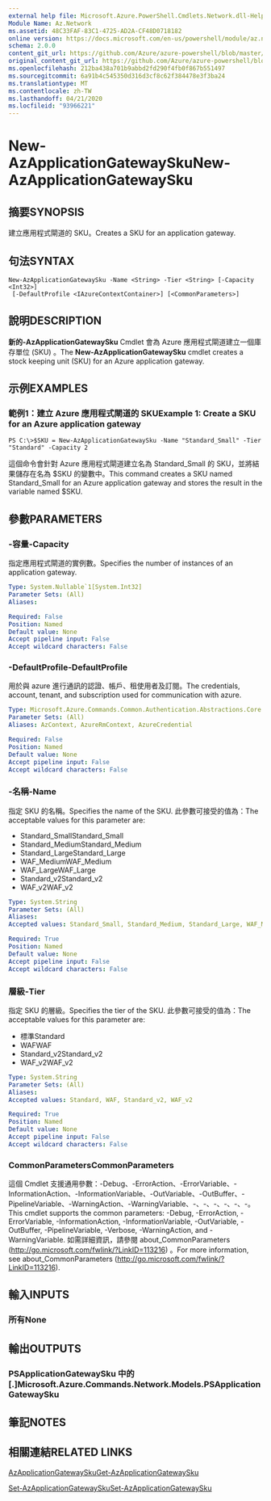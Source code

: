 ```yaml
---
external help file: Microsoft.Azure.PowerShell.Cmdlets.Network.dll-Help.xml
Module Name: Az.Network
ms.assetid: 48C33FAF-83C1-4725-AD2A-CF48D0718182
online version: https://docs.microsoft.com/en-us/powershell/module/az.network/new-azapplicationgatewaysku
schema: 2.0.0
content_git_url: https://github.com/Azure/azure-powershell/blob/master/src/Network/Network/help/New-AzApplicationGatewaySku.md
original_content_git_url: https://github.com/Azure/azure-powershell/blob/master/src/Network/Network/help/New-AzApplicationGatewaySku.md
ms.openlocfilehash: 212ba438a701b9abbd2fd290f4fb0f867b551497
ms.sourcegitcommit: 6a91b4c545350d316d3cf8c62f384478e3f3ba24
ms.translationtype: MT
ms.contentlocale: zh-TW
ms.lasthandoff: 04/21/2020
ms.locfileid: "93966221"
---
```

# <span data-ttu-id="e9050-101">New-AzApplicationGatewaySku</span><span class="sxs-lookup"><span data-stu-id="e9050-101">New-AzApplicationGatewaySku</span></span>

## <span data-ttu-id="e9050-102">摘要</span><span class="sxs-lookup"><span data-stu-id="e9050-102">SYNOPSIS</span></span>
<span data-ttu-id="e9050-103">建立應用程式閘道的 SKU。</span><span class="sxs-lookup"><span data-stu-id="e9050-103">Creates a SKU for an application gateway.</span></span>

## <span data-ttu-id="e9050-104">句法</span><span class="sxs-lookup"><span data-stu-id="e9050-104">SYNTAX</span></span>

```
New-AzApplicationGatewaySku -Name <String> -Tier <String> [-Capacity <Int32>]
 [-DefaultProfile <IAzureContextContainer>] [<CommonParameters>]
```

## <span data-ttu-id="e9050-105">說明</span><span class="sxs-lookup"><span data-stu-id="e9050-105">DESCRIPTION</span></span>
<span data-ttu-id="e9050-106">**新的-AzApplicationGatewaySku** Cmdlet 會為 Azure 應用程式閘道建立一個庫存單位 (SKU) 。</span><span class="sxs-lookup"><span data-stu-id="e9050-106">The **New-AzApplicationGatewaySku** cmdlet creates a stock keeping unit (SKU) for an Azure application gateway.</span></span>

## <span data-ttu-id="e9050-107">示例</span><span class="sxs-lookup"><span data-stu-id="e9050-107">EXAMPLES</span></span>

### <span data-ttu-id="e9050-108">範例1：建立 Azure 應用程式閘道的 SKU</span><span class="sxs-lookup"><span data-stu-id="e9050-108">Example 1: Create a SKU for an Azure application gateway</span></span>
```
PS C:\>$SKU = New-AzApplicationGatewaySku -Name "Standard_Small" -Tier "Standard" -Capacity 2
```

<span data-ttu-id="e9050-109">這個命令會針對 Azure 應用程式閘道建立名為 Standard_Small 的 SKU，並將結果儲存在名為 $SKU 的變數中。</span><span class="sxs-lookup"><span data-stu-id="e9050-109">This command creates a SKU named Standard_Small for an Azure application gateway and stores the result in the variable named $SKU.</span></span>

## <span data-ttu-id="e9050-110">參數</span><span class="sxs-lookup"><span data-stu-id="e9050-110">PARAMETERS</span></span>

### <span data-ttu-id="e9050-111">-容量</span><span class="sxs-lookup"><span data-stu-id="e9050-111">-Capacity</span></span>
<span data-ttu-id="e9050-112">指定應用程式閘道的實例數。</span><span class="sxs-lookup"><span data-stu-id="e9050-112">Specifies the number of instances of an application gateway.</span></span>

```yaml
Type: System.Nullable`1[System.Int32]
Parameter Sets: (All)
Aliases:

Required: False
Position: Named
Default value: None
Accept pipeline input: False
Accept wildcard characters: False
```

### <span data-ttu-id="e9050-113">-DefaultProfile</span><span class="sxs-lookup"><span data-stu-id="e9050-113">-DefaultProfile</span></span>
<span data-ttu-id="e9050-114">用於與 azure 進行通訊的認證、帳戶、租使用者及訂閱。</span><span class="sxs-lookup"><span data-stu-id="e9050-114">The credentials, account, tenant, and subscription used for communication with azure.</span></span>

```yaml
Type: Microsoft.Azure.Commands.Common.Authentication.Abstractions.Core.IAzureContextContainer
Parameter Sets: (All)
Aliases: AzContext, AzureRmContext, AzureCredential

Required: False
Position: Named
Default value: None
Accept pipeline input: False
Accept wildcard characters: False
```

### <span data-ttu-id="e9050-115">-名稱</span><span class="sxs-lookup"><span data-stu-id="e9050-115">-Name</span></span>
<span data-ttu-id="e9050-116">指定 SKU 的名稱。</span><span class="sxs-lookup"><span data-stu-id="e9050-116">Specifies the name of the SKU.</span></span>
<span data-ttu-id="e9050-117">此參數可接受的值為：</span><span class="sxs-lookup"><span data-stu-id="e9050-117">The acceptable values for this parameter are:</span></span>
- <span data-ttu-id="e9050-118">Standard_Small</span><span class="sxs-lookup"><span data-stu-id="e9050-118">Standard_Small</span></span>
- <span data-ttu-id="e9050-119">Standard_Medium</span><span class="sxs-lookup"><span data-stu-id="e9050-119">Standard_Medium</span></span>
- <span data-ttu-id="e9050-120">Standard_Large</span><span class="sxs-lookup"><span data-stu-id="e9050-120">Standard_Large</span></span>
- <span data-ttu-id="e9050-121">WAF_Medium</span><span class="sxs-lookup"><span data-stu-id="e9050-121">WAF_Medium</span></span>
- <span data-ttu-id="e9050-122">WAF_Large</span><span class="sxs-lookup"><span data-stu-id="e9050-122">WAF_Large</span></span>
- <span data-ttu-id="e9050-123">Standard_v2</span><span class="sxs-lookup"><span data-stu-id="e9050-123">Standard_v2</span></span>
- <span data-ttu-id="e9050-124">WAF_v2</span><span class="sxs-lookup"><span data-stu-id="e9050-124">WAF_v2</span></span>

```yaml
Type: System.String
Parameter Sets: (All)
Aliases:
Accepted values: Standard_Small, Standard_Medium, Standard_Large, WAF_Medium, WAF_Large, Standard_v2, WAF_v2

Required: True
Position: Named
Default value: None
Accept pipeline input: False
Accept wildcard characters: False
```

### <span data-ttu-id="e9050-125">層級</span><span class="sxs-lookup"><span data-stu-id="e9050-125">-Tier</span></span>
<span data-ttu-id="e9050-126">指定 SKU 的層級。</span><span class="sxs-lookup"><span data-stu-id="e9050-126">Specifies the tier of the SKU.</span></span>
<span data-ttu-id="e9050-127">此參數可接受的值為：</span><span class="sxs-lookup"><span data-stu-id="e9050-127">The acceptable values for this parameter are:</span></span>
- <span data-ttu-id="e9050-128">標準</span><span class="sxs-lookup"><span data-stu-id="e9050-128">Standard</span></span>
- <span data-ttu-id="e9050-129">WAF</span><span class="sxs-lookup"><span data-stu-id="e9050-129">WAF</span></span>
- <span data-ttu-id="e9050-130">Standard_v2</span><span class="sxs-lookup"><span data-stu-id="e9050-130">Standard_v2</span></span>
- <span data-ttu-id="e9050-131">WAF_v2</span><span class="sxs-lookup"><span data-stu-id="e9050-131">WAF_v2</span></span>

```yaml
Type: System.String
Parameter Sets: (All)
Aliases:
Accepted values: Standard, WAF, Standard_v2, WAF_v2

Required: True
Position: Named
Default value: None
Accept pipeline input: False
Accept wildcard characters: False
```

### <span data-ttu-id="e9050-132">CommonParameters</span><span class="sxs-lookup"><span data-stu-id="e9050-132">CommonParameters</span></span>
<span data-ttu-id="e9050-133">這個 Cmdlet 支援通用參數：-Debug、-ErrorAction、-ErrorVariable、-InformationAction、-InformationVariable、-OutVariable、-OutBuffer、-PipelineVariable、-WarningAction、-WarningVariable、-、-、-、-、-、-。</span><span class="sxs-lookup"><span data-stu-id="e9050-133">This cmdlet supports the common parameters: -Debug, -ErrorAction, -ErrorVariable, -InformationAction, -InformationVariable, -OutVariable, -OutBuffer, -PipelineVariable, -Verbose, -WarningAction, and -WarningVariable.</span></span> <span data-ttu-id="e9050-134">如需詳細資訊，請參閱 about_CommonParameters (http://go.microsoft.com/fwlink/?LinkID=113216) 。</span><span class="sxs-lookup"><span data-stu-id="e9050-134">For more information, see about_CommonParameters (http://go.microsoft.com/fwlink/?LinkID=113216).</span></span>

## <span data-ttu-id="e9050-135">輸入</span><span class="sxs-lookup"><span data-stu-id="e9050-135">INPUTS</span></span>

### <span data-ttu-id="e9050-136">所有</span><span class="sxs-lookup"><span data-stu-id="e9050-136">None</span></span>

## <span data-ttu-id="e9050-137">輸出</span><span class="sxs-lookup"><span data-stu-id="e9050-137">OUTPUTS</span></span>

### <span data-ttu-id="e9050-138">PSApplicationGatewaySku 中的 [.]</span><span class="sxs-lookup"><span data-stu-id="e9050-138">Microsoft.Azure.Commands.Network.Models.PSApplicationGatewaySku</span></span>

## <span data-ttu-id="e9050-139">筆記</span><span class="sxs-lookup"><span data-stu-id="e9050-139">NOTES</span></span>

## <span data-ttu-id="e9050-140">相關連結</span><span class="sxs-lookup"><span data-stu-id="e9050-140">RELATED LINKS</span></span>

[<span data-ttu-id="e9050-141">AzApplicationGatewaySku</span><span class="sxs-lookup"><span data-stu-id="e9050-141">Get-AzApplicationGatewaySku</span></span>](./Get-AzApplicationGatewaySku.md)

[<span data-ttu-id="e9050-142">Set-AzApplicationGatewaySku</span><span class="sxs-lookup"><span data-stu-id="e9050-142">Set-AzApplicationGatewaySku</span></span>](./Set-AzApplicationGatewaySku.md)


